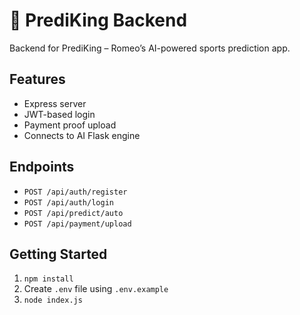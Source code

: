 # 👑 PrediKing Backend

Backend for PrediKing – Romeo’s AI-powered sports prediction app.

## Features
- Express server
- JWT-based login
- Payment proof upload
- Connects to AI Flask engine

## Endpoints
- `POST /api/auth/register`
- `POST /api/auth/login`
- `POST /api/predict/auto`
- `POST /api/payment/upload`

## Getting Started
1. `npm install`
2. Create `.env` file using `.env.example`
3. `node index.js`
